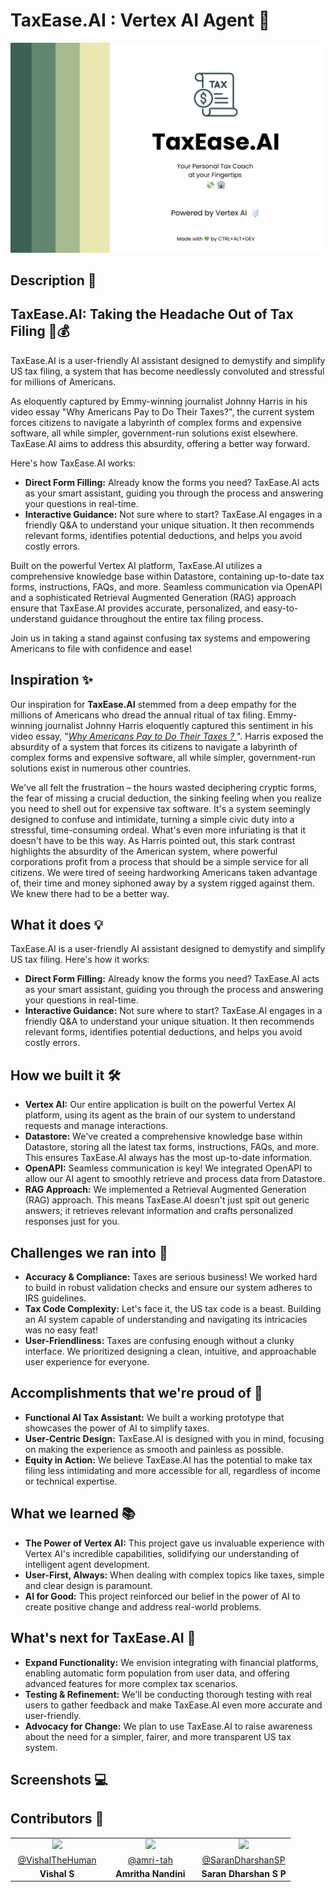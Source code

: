 # **TaxEase.AI : Vertex AI Agent 🤖**

![TaxEase.AI Banner](assets/banner.png)

## **Description 📃**
## TaxEase.AI: Taking the Headache Out of Tax Filing 🤖💰

TaxEase.AI is a user-friendly AI assistant designed to demystify and simplify US tax filing, a system that has become needlessly convoluted and stressful for millions of Americans. 

As eloquently captured by Emmy-winning journalist Johnny Harris in his video essay "Why Americans Pay to Do Their Taxes?", the current system forces citizens to navigate a labyrinth of complex forms and expensive software, all while simpler, government-run solutions exist elsewhere. TaxEase.AI aims to address this absurdity, offering a better way forward.

Here's how TaxEase.AI works:

* **Direct Form Filling:** Already know the forms you need? TaxEase.AI acts as your smart assistant, guiding you through the process and answering your questions in real-time. 
* **Interactive Guidance:**  Not sure where to start? TaxEase.AI engages in a friendly Q&A to understand your unique situation. It then recommends relevant forms, identifies potential deductions, and helps you avoid costly errors.

Built on the powerful Vertex AI platform, TaxEase.AI utilizes a comprehensive knowledge base within Datastore, containing up-to-date tax forms, instructions, FAQs, and more. Seamless communication via OpenAPI and a sophisticated Retrieval Augmented Generation (RAG) approach ensure that TaxEase.AI provides accurate, personalized, and easy-to-understand guidance throughout the entire tax filing process. 

Join us in taking a stand against confusing tax systems and empowering Americans to file with confidence and ease! 


## **Inspiration ✨**

Our inspiration for **TaxEase.AI** stemmed from a deep empathy for the millions of Americans who dread the annual ritual of tax filing.  Emmy-winning journalist Johnny Harris eloquently captured this sentiment in his video essay, 
 "[*Why Americans Pay to Do Their Taxes ?* ](https://www.youtube.com/watch?v=ZhV4Z76mXrI)". Harris exposed the absurdity of a system that forces its citizens to navigate a labyrinth of complex forms and expensive software, all while simpler, government-run solutions exist in numerous other countries. 

We've all felt the frustration – the hours wasted deciphering cryptic forms, the fear of missing a crucial deduction, the sinking feeling when you realize you need to shell out for expensive tax software. It's a system seemingly designed to confuse and intimidate, turning a simple civic duty into a stressful, time-consuming ordeal. What's even more infuriating is that it doesn't have to be this way.  As Harris pointed out, this stark contrast highlights the absurdity of the American system, where powerful corporations profit from a process that should be a simple service for all citizens. We were tired of seeing hardworking Americans taken advantage of, their time and money siphoned away by a system rigged against them. We knew there had to be a better way. 

## **What it does  💡**

TaxEase.AI is a user-friendly AI assistant designed to demystify and simplify US tax filing.  Here's how it works:

* **Direct Form Filling:** Already know the forms you need? TaxEase.AI acts as your smart assistant, guiding you through the process and answering your questions in real-time. 
* **Interactive Guidance:**  Not sure where to start? TaxEase.AI  engages in a friendly Q&A to understand your unique situation. It then recommends relevant forms, identifies potential deductions, and helps you avoid costly errors. 

## **How we built it  🛠️**

* **Vertex AI:**  Our entire application is built on the powerful Vertex AI platform, using its agent as the brain of our system to understand requests and manage interactions.
* **Datastore:** We've created a comprehensive knowledge base within Datastore, storing all the latest tax forms, instructions, FAQs, and more. This ensures TaxEase.AI always has the most up-to-date information.
* **OpenAPI:** Seamless communication is key! We integrated OpenAPI to allow our AI agent to smoothly retrieve and process data from Datastore.
* **RAG Approach:** We implemented a Retrieval Augmented Generation (RAG) approach. This means TaxEase.AI doesn't just spit out generic answers; it retrieves relevant information and crafts personalized responses just for you. 

## **Challenges we ran into  🚧**

* **Accuracy & Compliance:**  Taxes are serious business! We worked hard to build in robust validation checks and ensure our system adheres to IRS guidelines.
* **Tax Code Complexity:** Let's face it, the US tax code is a beast.  Building an AI system capable of understanding and navigating its intricacies was no easy feat!
* **User-Friendliness:**  Taxes are confusing enough without a clunky interface.  We prioritized designing a clean, intuitive, and approachable user experience for everyone. 

## **Accomplishments that we're proud of 🎉**

* **Functional AI Tax Assistant:** We built a working prototype that showcases the power of AI to simplify taxes.
* **User-Centric Design:**  TaxEase.AI is designed with you in mind, focusing on making the experience as smooth and painless as possible.
* **Equity in Action:** We believe TaxEase.AI has the potential to make tax filing less intimidating and more accessible for all, regardless of income or technical expertise. 

## **What we learned  📚**

* **The Power of Vertex AI:** This project gave us invaluable experience with Vertex AI's incredible capabilities, solidifying our understanding of intelligent agent development.
* **User-First, Always:** When dealing with complex topics like taxes, simple and clear design is paramount. 
* **AI for Good:**  This project reinforced our belief in the power of AI to create positive change and address real-world problems.

## **What's next for TaxEase.AI 🚀**

* **Expand Functionality:**  We envision integrating with financial platforms, enabling automatic form population from user data, and offering advanced features for more complex tax scenarios.
* **Testing & Refinement:** We'll be conducting thorough testing with real users to gather feedback and make TaxEase.AI even more accurate and user-friendly.
* **Advocacy for Change:**  We plan to use TaxEase.AI to raise awareness about the need for a simpler, fairer, and more transparent US tax system.  

## **Screenshots 💻**

## **Contributors 🦖**
<table style="width:100%; text-align:center;border: none;">
    <tr>
        <td style="width:33.33%;"><img src="https://github.com/VishalTheHuman.png/" style="width:100%; height:auto;"></td>
        <td style="width:33.33%;"><img src="https://github.com/amri-tah.png/" style="width:100%; height:auto;"></td>
        <td style="width:33.33%;"><img src="https://github.com/SaranDharshanSP.png/" style="width:120%; height:auto;"></td>
    </tr>
    <tr>
        <td><a href="https://github.com/VishalTheHuman" style="display:block; margin:auto;">@VishalTheHuman</a></td>
        <td><a href="https://github.com/amri-tah" style="display:block; margin:auto;">@amri-tah</a></td>
        <td><a href="https://github.com/SaranDharshanSP" style="display:block; margin:auto;">@SaranDharshanSP</a></td>
    </tr>
    <tr>
        <td><b style="display:block; margin:auto;">Vishal S</b></td>
        <td><b style="display:block; margin:auto;">Amritha Nandini</b></td>
        <td><b style="display:block; margin:auto;">Saran Dharshan S P</b></td>
    </tr>
</table>

